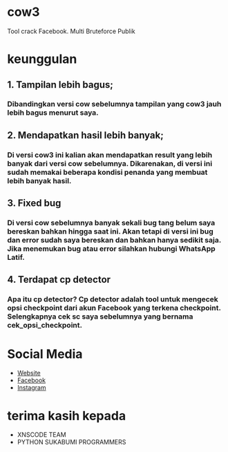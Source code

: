 # cow3
Tool crack Facebook. Multi Bruteforce Publik
# keunggulan
## 1. Tampilan lebih bagus;
### Dibandingkan versi cow sebelumnya tampilan yang cow3 jauh lebih bagus menurut saya.
## 2. Mendapatkan hasil lebih banyak;
### Di versi cow3 ini kalian akan mendapatkan result yang lebih banyak dari versi cow sebelumnya. Dikarenakan, di versi ini sudah memakai beberapa kondisi penanda yang membuat lebih banyak hasil.
## 3. Fixed bug
### Di versi cow sebelumnya banyak sekali bug tang belum saya bereskan bahkan hingga saat ini. Akan tetapi di versi ini bug dan error sudah saya bereskan dan bahkan hanya sedikit saja. Jika menemukan bug atau error silahkan hubungi WhatsApp Latif.
## 4. Terdapat cp detector
### Apa itu cp detector? Cp detector adalah tool untuk mengecek opsi checkpoint dari akun Facebook yang terkena checkpoint. Selengkapnya cek sc saya sebelumnya yang bernama cek_opsi_checkpoint.
# Social Media
- <a href="https://latip176.my.id/">Website</a>
- <a href="https://www.facebook.com/latip176.my.id">Facebook</a>
- <a href="https://www.instagram.com/latif176_">Instagram</a>
# terima kasih kepada
- XNSCODE TEAM
- PYTHON SUKABUMI PROGRAMMERS
